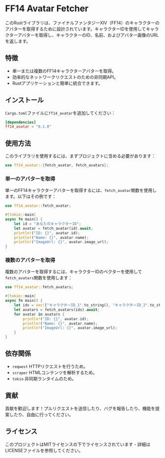 
# FF14 Avatar Fetcher

このRustライブラリは、ファイナルファンタジーXIV（FF14）のキャラクターのアバターを取得するために設計されています。キャラクターIDを使用してキャラクターアバターを取得し、キャラクターのID、名前、およびアバター画像のURLを返します。

## 特徴

- 単一または複数のFF14キャラクターアバターを取得。
- 効率的なネットワークリクエストのための非同期API。
- Rustアプリケーションと簡単に統合できます。

## インストール

`Cargo.toml`ファイルに`ff14_avatar`を追加してください：

```toml
[dependencies]
ff14_avatar = "0.1.0"
```

## 使用方法

このライブラリを使用するには、まずプロジェクトに含める必要があります：

```rust
use ff14_avatar::{fetch_avatar, fetch_avatars};
```

### 単一のアバターを取得

単一のFF14キャラクターアバターを取得するには、`fetch_avatar`関数を使用します。以下はその例です：

```rust
use ff14_avatar::fetch_avatar;

#[tokio::main]
async fn main() {
    let id = "あなたのキャラクターID";
    let avatar = fetch_avatar(id).await;
    println!("ID: {}", avatar.id);
    println!("Name: {}", avatar.name);
    println!("ImageUrl: {}", avatar.image_url);
}
```

### 複数のアバターを取得

複数のアバターを取得するには、キャラクターIDのベクターを使用して`fetch_avatars`関数を使用します：

```rust
use ff14_avatar::fetch_avatars;

#[tokio::main]
async fn main() {
    let ids = vec!["キャラクターID_1".to_string(), "キャラクターID_2".to_string()];
    let avatars = fetch_avatars(ids).await;
    for avatar in avatars {
        println!("ID: {}", avatar.id);
        println!("Name: {}", avatar.name);
        println!("ImageUrl: {}", avatar.image_url);
    }
}
```

## 依存関係

- `reqwest` HTTPリクエストを行うため。
- `scraper` HTMLコンテンツを解析するため。
- `tokio` 非同期ランタイムのため。

## 貢献

貢献を歓迎します！プルリクエストを送信したり、バグを報告したり、機能を提案したり、自由に行ってください。

## ライセンス

このプロジェクトはMITライセンスの下でライセンスされています - 詳細はLICENSEファイルを参照してください。
